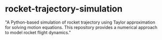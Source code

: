# rocket-trajectory-simulation
"A Python-based simulation of rocket trajectory using Taylor approximation for solving motion equations. This repository provides a numerical approach to model rocket flight dynamics."
